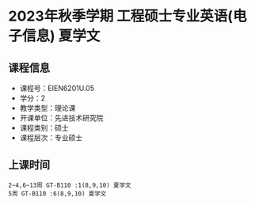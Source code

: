 # 2023年秋季学期 工程硕士专业英语(电子信息) 夏学文






## 课程信息

- 课程号：EIEN6201U.05
- 学分：2
- 教学类型：理论课
- 开课单位：先进技术研究院
- 课程类别：硕士
- 课程层次：专业硕士

## 上课时间

```
2~4,6~13周 GT-B110 :1(8,9,10) 夏学文
5周 GT-B110 :6(8,9,10) 夏学文
```

